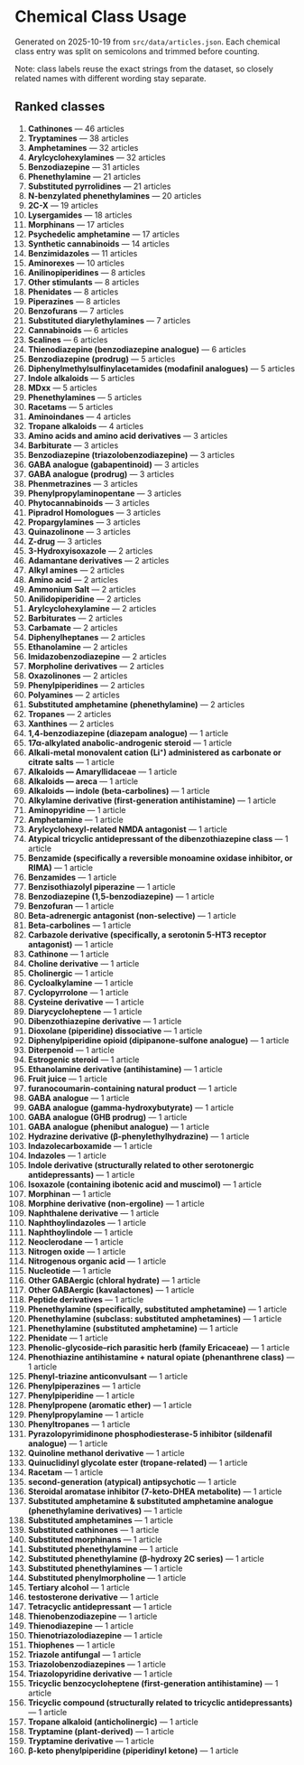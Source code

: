# Chemical Class Usage

Generated on 2025-10-19 from `src/data/articles.json`. Each chemical class entry was split on semicolons and trimmed before counting.

Note: class labels reuse the exact strings from the dataset, so closely related names with different wording stay separate.

## Ranked classes

1. **Cathinones** — 46 articles
2. **Tryptamines** — 38 articles
3. **Amphetamines** — 32 articles
4. **Arylcyclohexylamines** — 32 articles
5. **Benzodiazepine** — 31 articles
6. **Phenethylamine** — 21 articles
7. **Substituted pyrrolidines** — 21 articles
8. **N-benzylated phenethylamines** — 20 articles
9. **2C-X** — 19 articles
10. **Lysergamides** — 18 articles
11. **Morphinans** — 17 articles
12. **Psychedelic amphetamine** — 17 articles
13. **Synthetic cannabinoids** — 14 articles
14. **Benzimidazoles** — 11 articles
15. **Aminorexes** — 10 articles
16. **Anilinopiperidines** — 8 articles
17. **Other stimulants** — 8 articles
18. **Phenidates** — 8 articles
19. **Piperazines** — 8 articles
20. **Benzofurans** — 7 articles
21. **Substituted diarylethylamines** — 7 articles
22. **Cannabinoids** — 6 articles
23. **Scalines** — 6 articles
24. **Thienodiazepine (benzodiazepine analogue)** — 6 articles
25. **Benzodiazepine (prodrug)** — 5 articles
26. **Diphenylmethylsulfinylacetamides (modafinil analogues)** — 5 articles
27. **Indole alkaloids** — 5 articles
28. **MDxx** — 5 articles
29. **Phenethylamines** — 5 articles
30. **Racetams** — 5 articles
31. **Aminoindanes** — 4 articles
32. **Tropane alkaloids** — 4 articles
33. **Amino acids and amino acid derivatives** — 3 articles
34. **Barbiturate** — 3 articles
35. **Benzodiazepine (triazolobenzodiazepine)** — 3 articles
36. **GABA analogue (gabapentinoid)** — 3 articles
37. **GABA analogue (prodrug)** — 3 articles
38. **Phenmetrazines** — 3 articles
39. **Phenylpropylaminopentane** — 3 articles
40. **Phytocannabinoids** — 3 articles
41. **Pipradrol Homologues** — 3 articles
42. **Propargylamines** — 3 articles
43. **Quinazolinone** — 3 articles
44. **Z-drug** — 3 articles
45. **3-Hydroxyisoxazole** — 2 articles
46. **Adamantane derivatives** — 2 articles
47. **Alkyl amines** — 2 articles
48. **Amino acid** — 2 articles
49. **Ammonium Salt** — 2 articles
50. **Anilidopiperidine** — 2 articles
51. **Arylcyclohexylamine** — 2 articles
52. **Barbiturates** — 2 articles
53. **Carbamate** — 2 articles
54. **Diphenylheptanes** — 2 articles
55. **Ethanolamine** — 2 articles
56. **Imidazobenzodiazepine** — 2 articles
57. **Morpholine derivatives** — 2 articles
58. **Oxazolinones** — 2 articles
59. **Phenylpiperidines** — 2 articles
60. **Polyamines** — 2 articles
61. **Substituted amphetamine (phenethylamine)** — 2 articles
62. **Tropanes** — 2 articles
63. **Xanthines** — 2 articles
64. **1,4-benzodiazepine (diazepam analogue)** — 1 article
65. **17α-alkylated anabolic-androgenic steroid** — 1 article
66. **Alkali-metal monovalent cation (Li⁺) administered as carbonate or citrate salts** — 1 article
67. **Alkaloids — Amaryllidaceae** — 1 article
68. **Alkaloids — areca** — 1 article
69. **Alkaloids — indole (beta-carbolines)** — 1 article
70. **Alkylamine derivative (first-generation antihistamine)** — 1 article
71. **Aminopyridine** — 1 article
72. **Amphetamine** — 1 article
73. **Arylcyclohexyl-related NMDA antagonist** — 1 article
74. **Atypical tricyclic antidepressant of the dibenzothiazepine class** — 1 article
75. **Benzamide (specifically a reversible monoamine oxidase inhibitor, or RIMA)** — 1 article
76. **Benzamides** — 1 article
77. **Benzisothiazolyl piperazine** — 1 article
78. **Benzodiazepine (1,5-benzodiazepine)** — 1 article
79. **Benzofuran** — 1 article
80. **Beta-adrenergic antagonist (non-selective)** — 1 article
81. **Beta-carbolines** — 1 article
82. **Carbazole derivative (specifically, a serotonin 5-HT3 receptor antagonist)** — 1 article
83. **Cathinone** — 1 article
84. **Choline derivative** — 1 article
85. **Cholinergic** — 1 article
86. **Cycloalkylamine** — 1 article
87. **Cyclopyrrolone** — 1 article
88. **Cysteine derivative** — 1 article
89. **Diarycycloheptene** — 1 article
90. **Dibenzothiazepine derivative** — 1 article
91. **Dioxolane (piperidine) dissociative** — 1 article
92. **Diphenylpiperidine opioid (dipipanone-sulfone analogue)** — 1 article
93. **Diterpenoid** — 1 article
94. **Estrogenic steroid** — 1 article
95. **Ethanolamine derivative (antihistamine)** — 1 article
96. **Fruit juice** — 1 article
97. **furanocoumarin-containing natural product** — 1 article
98. **GABA analogue** — 1 article
99. **GABA analogue (gamma-hydroxybutyrate)** — 1 article
100. **GABA analogue (GHB prodrug)** — 1 article
101. **GABA analogue (phenibut analogue)** — 1 article
102. **Hydrazine derivative (β-phenylethylhydrazine)** — 1 article
103. **Indazolecarboxamide** — 1 article
104. **Indazoles** — 1 article
105. **Indole derivative (structurally related to other serotonergic antidepressants)** — 1 article
106. **Isoxazole (containing ibotenic acid and muscimol)** — 1 article
107. **Morphinan** — 1 article
108. **Morphine derivative (non-ergoline)** — 1 article
109. **Naphthalene derivative** — 1 article
110. **Naphthoylindazoles** — 1 article
111. **Naphthoylindole** — 1 article
112. **Neoclerodane** — 1 article
113. **Nitrogen oxide** — 1 article
114. **Nitrogenous organic acid** — 1 article
115. **Nucleotide** — 1 article
116. **Other GABAergic (chloral hydrate)** — 1 article
117. **Other GABAergic (kavalactones)** — 1 article
118. **Peptide derivatives** — 1 article
119. **Phenethylamine (specifically, substituted amphetamine)** — 1 article
120. **Phenethylamine (subclass: substituted amphetamines)** — 1 article
121. **Phenethylamine (substituted amphetamine)** — 1 article
122. **Phenidate** — 1 article
123. **Phenolic-glycoside–rich parasitic herb (family Ericaceae)** — 1 article
124. **Phenothiazine antihistamine + natural opiate (phenanthrene class)** — 1 article
125. **Phenyl-triazine anticonvulsant** — 1 article
126. **Phenylpiperazines** — 1 article
127. **Phenylpiperidine** — 1 article
128. **Phenylpropene (aromatic ether)** — 1 article
129. **Phenylpropylamine** — 1 article
130. **Phenyltropanes** — 1 article
131. **Pyrazolopyrimidinone phosphodiesterase-5 inhibitor (sildenafil analogue)** — 1 article
132. **Quinoline methanol derivative** — 1 article
133. **Quinuclidinyl glycolate ester (tropane-related)** — 1 article
134. **Racetam** — 1 article
135. **second-generation (atypical) antipsychotic** — 1 article
136. **Steroidal aromatase inhibitor (7-keto-DHEA metabolite)** — 1 article
137. **Substituted amphetamine & substituted amphetamine analogue (phenethylamine derivatives)** — 1 article
138. **Substituted amphetamines** — 1 article
139. **Substituted cathinones** — 1 article
140. **Substituted morphinans** — 1 article
141. **Substituted phenethylamine** — 1 article
142. **Substituted phenethylamine (β-hydroxy 2C series)** — 1 article
143. **Substituted phenethylamines** — 1 article
144. **Substituted phenylmorpholine** — 1 article
145. **Tertiary alcohol** — 1 article
146. **testosterone derivative** — 1 article
147. **Tetracyclic antidepressant** — 1 article
148. **Thienobenzodiazepine** — 1 article
149. **Thienodiazepine** — 1 article
150. **Thienotriazolodiazepine** — 1 article
151. **Thiophenes** — 1 article
152. **Triazole antifungal** — 1 article
153. **Triazolobenzodiazepines** — 1 article
154. **Triazolopyridine derivative** — 1 article
155. **Tricyclic benzocycloheptene (first-generation antihistamine)** — 1 article
156. **Tricyclic compound (structurally related to tricyclic antidepressants)** — 1 article
157. **Tropane alkaloid (anticholinergic)** — 1 article
158. **Tryptamine (plant-derived)** — 1 article
159. **Tryptamine derivative** — 1 article
160. **β-keto phenylpiperidine (piperidinyl ketone)** — 1 article
